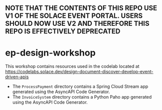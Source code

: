 
## NOTE THAT THE CONTENTS OF THIS REPO USE V1 OF THE SOLACE EVENT PORTAL. USERS SHOULD NOW USE V2 AND THEREFORE THIS REPO IS EFFECTIVELY DEPRECATED

# ep-design-workshop

This workshop contains resources used in the codelab located at https://codelabs.solace.dev/design-document-discover-develop-event-driven-apis

* The `ProcessPayment` directory contains a Spring Cloud Stream app generated using the AsyncAPI Code Generator.
* The `InvoiceSystem` directory contains a Python Paho app generated using the AsyncAPI Code Generator.
